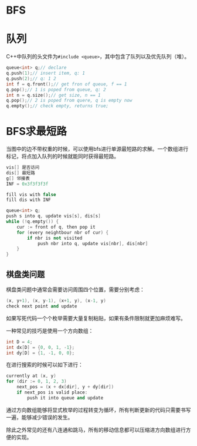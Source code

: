 # BFS
# 队列
C++中队列的头文件为`#include <queue>`，其中包含了队列以及优先队列（堆）。

```cpp
queue<int> q;// declare
q.push(1);// insert item, q: 1
q.push(2);// q: 1 2
int f = q.front();// get fron of queue, f == 1
q.pop();// 1 is poped from queue, q: 2
int n = q.size();// get size, n == 1
q.pop();// 2 is poped from quere, q is empty now
q.empty();// check empty, returns true;
```

# BFS求最短路
当图中的边不带权重的时候，可以使用bfs进行单源最短路的求解。一个数组进行标记，将点加入队列的时候就能同时获得最短路。

```cpp
vis[] 是否访问
dis[] 最短路
g[] 邻接表
INF = 0x3f3f3f3f

fill vis with false
fill dis with INF

queue<int> q;
push s into q, update vis[s], dis[s]
while (!q.empty()) {
    cur := front of q, then pop it
    for (every neightbour nbr of cur) {
        if nbr is not visited
            push nbr into q, update vis[nbr], dis[nbr]
    }
}
```

## 棋盘类问题
棋盘类问题中通常会需要访问周围四个位置，需要分别考虑：
```cpp
(x, y+1), (x, y-1), (x+1, y), (x-1, y)
check next point and update
```
如果写死代码一个个枚举需要大量复制粘贴，如果有条件限制就更加麻烦难写。

一种常见的技巧是使用一个方向数组：

```cpp
int D = 4;
int dx[D] = {0, 0, 1, -1};
int dy[D] = {1, -1, 0, 0};
```

在进行搜索的时候可以如下进行：
```cpp
currently at (x, y)
for (dir := 0, 1, 2, 3)
    next_pos = (x + dx[dir], y + dy[dir])
    if next_pos is valid place:
        push it into queue and update
```

通过方向数组能够将显式枚举的过程转变为循环，所有判断更新的代码只需要书写一遍，能够减少错误的发生。

除此之外常见的还有八连通和跳马，所有的移动信息都可以压缩进方向数组进行方便的实现。